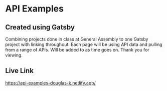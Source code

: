 # API Examples

## Created using Gatsby

Combining projects done in class at General Assembly to one Gatsby project with linking throughout.
Each page will be using API data and pulling from a range of APIs. Will be added to as time goes on.
Thank you for viewing.

## Live Link
https://api-examples-douglas-k.netlify.app/